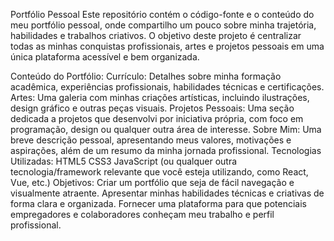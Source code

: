 Portfólio Pessoal
Este repositório contém o código-fonte e o conteúdo do meu portfólio pessoal, onde compartilho um pouco sobre minha trajetória, habilidades e trabalhos criativos. O objetivo deste projeto é centralizar todas as minhas conquistas profissionais, artes e projetos pessoais em uma única plataforma acessível e bem organizada.

Conteúdo do Portfólio:
Currículo: Detalhes sobre minha formação acadêmica, experiências profissionais, habilidades técnicas e certificações.
Artes: Uma galeria com minhas criações artísticas, incluindo ilustrações, design gráfico e outras peças visuais.
Projetos Pessoais: Uma seção dedicada a projetos que desenvolvi por iniciativa própria, com foco em programação, design ou qualquer outra área de interesse.
Sobre Mim: Uma breve descrição pessoal, apresentando meus valores, motivações e aspirações, além de um resumo da minha jornada profissional.
Tecnologias Utilizadas:
HTML5
CSS3
JavaScript (ou qualquer outra tecnologia/framework relevante que você esteja utilizando, como React, Vue, etc.)
Objetivos:
Criar um portfólio que seja de fácil navegação e visualmente atraente.
Apresentar minhas habilidades técnicas e criativas de forma clara e organizada.
Fornecer uma plataforma para que potenciais empregadores e colaboradores conheçam meu trabalho e perfil profissional.
